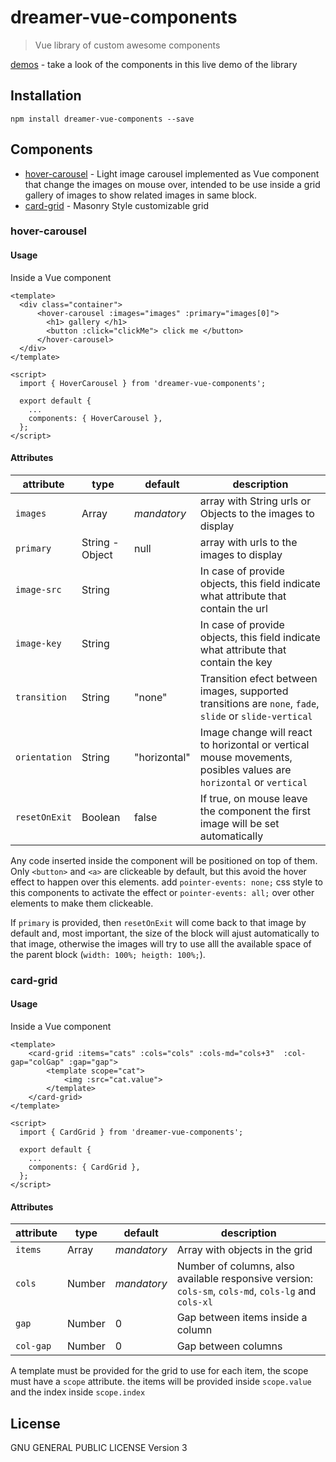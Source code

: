 # dreamer-vue-components

> Vue library of custom awesome components

[demos](https://youngasimov.github.io/dreamer-vue-components/) - take a look of the components in this live demo of the library


## Installation

```
npm install dreamer-vue-components --save
```


## Components
- [hover-carousel](#hover-carousel) - Light image carousel implemented as Vue component that change the images on mouse over, intended to be use inside a grid gallery of images to show related images in same block.
- [card-grid](#card-grid) - Masonry Style customizable grid 

### hover-carousel

#### Usage

Inside a Vue component

```
<template>
  <div class="container">
      <hover-carousel :images="images" :primary="images[0]">
        <h1> gallery </h1>
        <button :click="clickMe"> click me </button>
      </hover-carousel>
  </div>
</template>

<script>
  import { HoverCarousel } from 'dreamer-vue-components';

  export default {
    ...
    components: { HoverCarousel },
  };
</script>
```

#### Attributes

| attribute     | type              | default       | description                                                                                                       |
| ------------- | -------------     | ------------- | -------------                                                                                                     |
| `images`      | Array             | *mandatory*   | array with String urls or Objects to the images to display                                                        |
| `primary`     | String - Object   | null          | array with urls to the images to display                                                                          |
| `image-src`   | String            |               | In case of provide objects, this field indicate what attribute that contain the url                               |
| `image-key`   | String            |               | In case of provide objects, this field indicate what attribute that contain the key                               |
| `transition`  | String            | "none"        | Transition efect between images, supported transitions are `none`, `fade`, `slide` or `slide-vertical`            |
| `orientation` | String            | "horizontal"  | Image change will react to horizontal or vertical mouse movements, posibles values are `horizontal` or `vertical` |
| `resetOnExit` | Boolean           | false         | If true, on mouse leave the component the first image will be set automatically                                   |


Any code inserted inside the component will be positioned on top of them. Only `<button>` and `<a>` are clickeable by default, but this avoid the hover effect to happen over this elements. add `pointer-events: none;` css style to this components to activate the effect or `pointer-events: all;` over other elements to make them clickeable.

If `primary` is provided, then `resetOnExit` will come back to that image by default and, most important, the size of the block will ajust automatically to that image, otherwise the images will try to use alll the available space of the parent block (`width: 100%; heigth: 100%;`).

### card-grid

#### Usage

Inside a Vue component

```
<template>
    <card-grid :items="cats" :cols="cols" :cols-md="cols+3"  :col-gap="colGap" :gap="gap">
        <template scope="cat">
            <img :src="cat.value">
        </template>
    </card-grid>
</template>

<script>
  import { CardGrid } from 'dreamer-vue-components';

  export default {
    ...
    components: { CardGrid },
  };
</script>
```

#### Attributes

| attribute     | type              | default       | description                                                                                                       |
| ------------- | -------------     | ------------- | -------------                                                                                                     |
| `items`       | Array             | *mandatory*   | Array with objects in the grid                                                                                    |
| `cols`        | Number            | *mandatory*   | Number of columns, also available responsive version: `cols-sm`, `cols-md`, `cols-lg` and `cols-xl`               |
| `gap`         | Number            | 0             | Gap between items inside a column                                                                                 |
| `col-gap`     | Number            | 0             | Gap between columns                                                                                               |


A template must be provided for the grid to use for each item, the scope must have a `scope` attribute. the items will be provided inside `scope.value` and the index inside `scope.index`


## License

GNU GENERAL PUBLIC LICENSE Version 3
